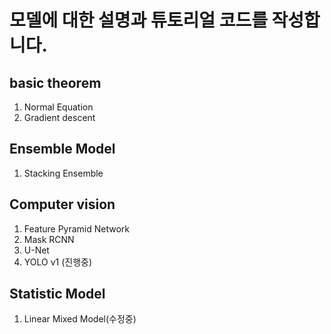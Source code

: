 # 모델에 대한 설명과 튜토리얼 코드를 작성합니다.
## basic theorem
1. Normal Equation
2. Gradient descent

## Ensemble Model
1. Stacking Ensemble

## Computer vision
1. Feature Pyramid Network
2. Mask RCNN
3. U-Net
4. YOLO v1 (진행중)

## Statistic Model
1. Linear Mixed Model(수정중)

